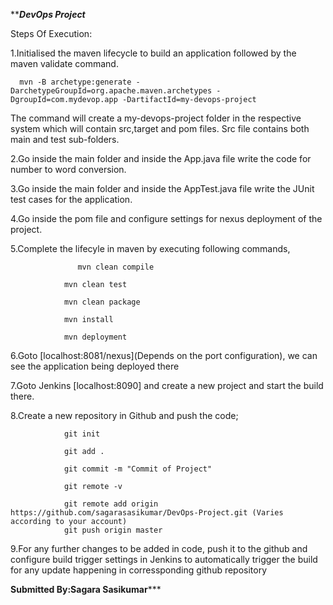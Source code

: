 
*********DevOps Project*******
 
Steps Of Execution:

1.Initialised the maven lifecycle to build an application followed by the maven validate command.

      mvn -B archetype:generate -DarchetypeGroupId=org.apache.maven.archetypes -DgroupId=com.mydevop.app -DartifactId=my-devops-project
The command will create a my-devops-project folder in the respective system which will contain src,target and pom files. Src file contains both main and test sub-folders.

2.Go inside the main folder and inside the App.java file write the code for number to word conversion.

3.Go inside the main folder and inside the AppTest.java file write the JUnit test cases for the application.

4.Go inside the pom file and configure settings for nexus deployment of the project.

5.Complete the lifecyle in maven by executing following commands,
                               
			       mvn clean compile
				
				mvn clean test
				
				mvn clean package
				
				mvn install
				
				mvn deployment
				
6.Goto [localhost:8081/nexus](Depends on the port configuration), we can see the application being deployed there

7.Goto Jenkins [localhost:8090] and create a new project and start the build there.

8.Create a new repository in Github and push the code;
				
				git init
				
				git add .
				
				git commit -m "Commit of Project"
				
				git remote -v
				
				git remote add origin https://github.com/sagarasasikumar/DevOps-Project.git (Varies according to your account)
				git push origin master
				

9.For any further changes to be added in code, push it to the github and configure build trigger settings in Jenkins to automatically trigger the build for any update happening in corressponding github repository



****Submitted By:Sagara Sasikumar*******
